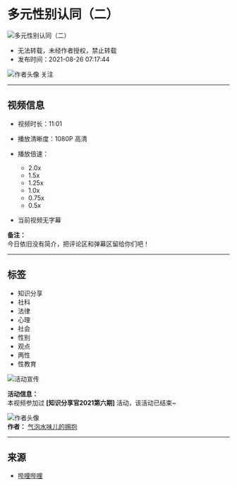 # 多元性别认同（二）

![多元性别认同（二）](//i2.hdslb.com/bfs/archive/9d840de84927d551430ac2de75ebd29a303a9bdf.jpg@100w_100h_1c.webp)

-   无法转载，未经作者授权，禁止转载
-   发布时间：2021-08-26 07:17:44

![作者头像](//i2.hdslb.com/bfs/face/a647c543b6bd28247c375faba2eaab1862b9cd0b.jpg@96w.webp) 关注

---

## 视频信息

-   视频时长：11:01
-   播放清晰度：1080P 高清
-   播放倍速：
    -   2.0x
    -   1.5x
    -   1.25x
    -   1.0x
    -   0.75x
    -   0.5x

-   当前视频无字幕

**备注：**  
今日依旧没有简介，把评论区和弹幕区留给你们吧！

---

## 标签
-   知识分享
-   社科
-   法律
-   心理
-   社会
-   性别
-   观点
-   两性
-   性教育

![活动宣传](//i0.hdslb.com/bfs/activity-plat/static/9eD06MIqES.jpg@640w_200h_!web-video-activity-cover.webp)

**活动信息：**  
本视频参加过 **[知识分享官2021第六期]** 活动，该活动已结束~

![作者头像](//i2.hdslb.com/bfs/face/a647c543b6bd28247c375faba2eaab1862b9cd0b.jpg@96w_96h_1c_1s_!web-avatar.webp)  
**作者：** [气泡水味儿的拥抱](//space.bilibili.com/504804611)  

---

## 来源
-   [哔哩哔哩](//www.bilibili.com)  
